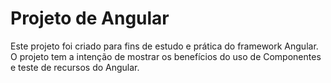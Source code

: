 # Projeto de Angular

Este projeto foi criado para fins de estudo e prática do framework Angular.
O projeto tem a intenção de mostrar os benefícios do uso de Componentes e teste de recursos do Angular.
